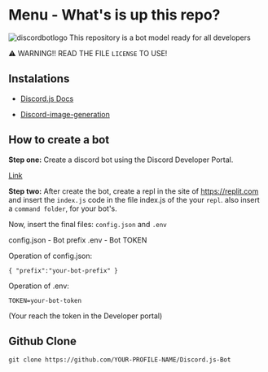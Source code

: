 # Menu - What's is up this repo?

![discordbotlogo](https://cdn.discordapp.com/attachments/816078214480789537/845165408922107924/138_Sem_Titulo_20210521020511.png)
This repository is a bot model ready for all developers

⚠ WARNING!! READ THE FILE `LICENSE` TO USE!

 Instalations
-

- [Discord.js Docs](https://discord.org/#/docs)

- [Discord-image-generation](https://www.npmjs.com/package/discord-image-generation)

How to create a bot
-
  __Step one:__
 Create a discord bot using the Discord Developer Portal.

 [Link](https://discord.com/developers/applications)

  __Step two:__
 After create the bot, create a repl in the site of https://replit.com and insert the `index.js` code in the file index.js of the your `repl`. also insert a `command folder`, for your bot's.

Now, insert the final files: `config.json` and `.env`

config.json - Bot prefix
.env - Bot TOKEN

Operation of config.json:

```{ "prefix":"your-bot-prefix" }```

Operation of .env:

```TOKEN=your-bot-token```

(Your reach the token in the Developer portal)

Github Clone
-
`git clone https://github.com/YOUR-PROFILE-NAME/Discord.js-Bot`
